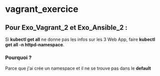 # vagrant_exercice


## Pour Exo_Vagrant_2 et Exo_Ansible_2 :
Si **kubectl get all** ne donne pas les infos sur les 3 Web App, faire **kubectl get all -n httpd-namespace**. 

### Pourquoi ? 
Parce que j'ai crée un namespace et il ne se trouve pas dans le **default**
